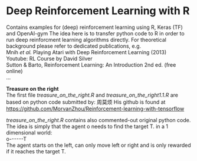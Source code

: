 # Deep Reinforcement Learning with R
Contains examples for (deep) reinforcement learning using R, Keras (TF) and OpenAI-gym
The idea here is to transfer python code to R in order to run deep reinforcment learning algorithms directly. For theoretical background please refer to dedicated publications, e.g.<br>
Mnih <i>et al.</i> Playing Atari with Deep Reinforcement Learning (2013)<br>
Youtube: RL Course by David Silver<br>
Sutton & Barto,  Reinforcement Learning: An Introduction 2nd ed. (free online)<br>
...<br>

<b>Treasure on the right</b><br>
The first file <i>treasure_on_the_right.R</i> and <i>treasure_on_the_right1.1.R</i> are based on python code submitted by: 周莫烦
His github is found at https://github.com/MorvanZhou/Reinforcement-learning-with-tensorflow

<i>treasure_on_the_right.R</i> contains also commented-out original python code.<br>
The idea is simply that the agent o needs to find the target T. in a 1 dimensional world:<br>
o------T<br>
The agent starts on the left, can only move left or right and is only rewarded if it reaches the target T.


